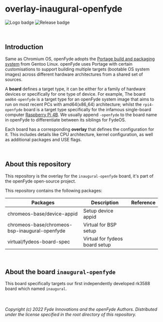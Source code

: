 # overlay-inaugural-openfyde

![Logo badge](https://img.shields.io/endpoint?url=https%3A%2F%2Fopenfyde-badge-wivuxrq8xzvh.runkit.sh%2F) ![Release badge](https://img.shields.io/github/v/release/openFyde/overlay-rock5b-openfyde?label=latest%20release%20image)


<br>

## Introduction
Same as Chromium OS, openFyde adopts the [Portage build and packaging system](https://wiki.gentoo.org/wiki/Portage) from Gentoo Linux. openFyde uses Portage with certain customisations to support building multiple targets (bootable OS system images) across different hardware architectures from a shared set of sources.

A **board** defines a target type, it can be either for a family of hardware devices or specifically for one type of device. For example, The board `amd64-openfyde` is a target type for an openFyde system image that aims to run on most recent PCs with amd64(x86_64) architecture; whilst the `rpi4-openfyde` board is a target type specifically for the infamous single-board computer [Raspberry Pi 4B](https://www.raspberrypi.com/products/raspberry-pi-4-model-b/). We usually append `-openfyde` to the board name in openFyde to differentiate between its siblings for FydeOS.

Each board has a corresponding **overlay** that defines the configuration for it. This includes details like CPU architecture, kernel configuration, as well as additional packages and USE flags.

<br>

## About this repository
This repository is the overlay for the `inaugural-openfyde` board, it's part of the openFyde open-source project.

This repository contains the following packages:


| Packages                                      | Description                    | Reference |
|-----------------------------------------------|--------------------------------|-----------|
| chromeos-base/device-appid                    | Setup device appid             |           |
| chromeos-base/chromeos-bsp-inaugural-openfyde | Virtual for BSP setup          |           |
| virtual/fydeos-board-spec                     | Virtual for fydeos board setup |           |


<br>


## About the board `inaugural-openfyde`

This board specifically targets our first independently developed rk3588 board which named `inaugural`.

<br>

###### Copyright (c) 2022 Fyde Innovations and the openFyde Authors. Distributed under the license specified in the root directory of this repository.
